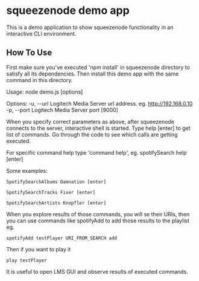squeezenode demo app
===========

This is a demo application to show squeezenode functionality in an interactive CLI environment.

How To Use
----------

First make sure  you've executed 'npm install' in squeezenode directory to satisfy all its dependencies.
Then install this demo app with the same command in this directory.

Usage: node demo.js [options]

Options:
   -u, --url    Logitech Media Server url address. eg. http://192.168.0.10
   -p, --port   Logitech Media Server port  [9000]

When you specify correct parameters as above, after squeezenode connects to the server,
interactive shell is started. Type help [enter] to get list of commands. Go through the code to see
which calls are getting executed.

For specific command help type 'command help', eg. spotifySearch help [enter]

Some examples:

    SpotifySearchAlbums Damnation [enter]

    SpotifySearchTracks Fixer [enter]

    SpotifySearchArtists Knopfler [enter]

When you explore results of those commands, you will se their URIs, then you can use commands like spotifyAdd
to add those results to the playlist eg.

    spotifyAdd testPlayer URI_FROM_SEARCH add

Then if you want to play it

    play testPlayer

It is useful to open LMS GUI and observe results of executed commands.

